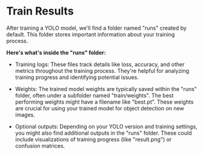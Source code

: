 # Train Results

After training a YOLO model, we'll find a folder named "runs" created by default. This folder stores important information about your training process.

**Here's what's inside the "runs" folder:**

- Training logs: These files track details like loss, accuracy, and other metrics throughout the training process. They're helpful for analyzing training progress and identifying potential issues.

- Weights: The trained model weights are typically saved within the "runs" folder, often under a subfolder named "train/weights". The best performing weights might have a filename like "best.pt". These weights are crucial for using your trained model for object detection on new images.

- Optional outputs: Depending on your YOLO version and training settings, you might also find additional outputs in the "runs" folder. These could include visualizations of training progress (like "result.png") or confusion matrices.
